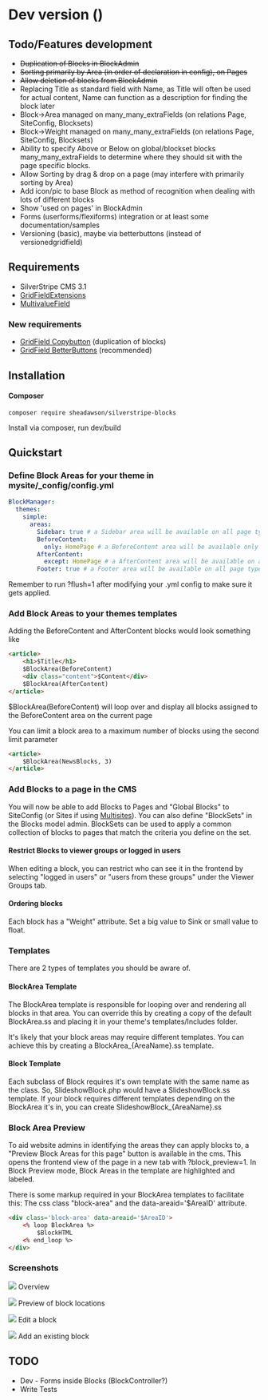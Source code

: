 # Dev version ()

## Todo/Features development

* ~~Duplication of Blocks in BlockAdmin~~
* ~~Sorting primarily by Area (in order of declaration in config), on Pages~~
* ~~Allow deletion of blocks from BlockAdmin~~
* Replacing Title as standard field with Name, as Title will often be used for actual content, Name can function as a description for finding the block later
* Block->Area managed on many_many_extraFields (on relations Page, SiteConfig, Blocksets)
* Block->Weight managed on many_many_extraFields (on relations Page, SiteConfig, Blocksets)
* Ability to specify Above or Below on global/blockset blocks many_many_extraFields to determine where they should sit with the page specific blocks.
* Allow Sorting by drag & drop on a page (may interfere with primarily sorting by Area)
* Add icon/pic to base Block as method of recognition when dealing with lots of different blocks
* Show 'used on pages' in BlockAdmin
* Forms (userforms/flexiforms) integration or at least some documentation/samples
* Versioning (basic), maybe via betterbuttons (instead of versionedgridfield)

## Requirements

* SilverStripe CMS 3.1
* [GridFieldExtensions](https://github.com/ajshort/silverstripe-gridfieldextensions)
* [MultivalueField](https://github.com/nyeholt/silverstripe-multivaluefield)

### New requirements
* [GridField Copybutton](https://github.com/unisolutions/silverstripe-copybutton) (duplication of blocks)
* [GridField BetterButtons](https://github.com/unclecheese/silverstripe-gridfield-betterbuttons) (recommended)


## Installation

#### Composer

	composer require sheadawson/silverstripe-blocks
	
Install via composer, run dev/build

## Quickstart

### Define Block Areas for your theme in mysite/_config/config.yml

``` yml
BlockManager:
  themes:
    simple:
      areas:
        Sidebar: true # a Sidebar area will be available on all page types in simple theme
        BeforeContent:
          only: HomePage # a BeforeContent area will be available only on HomePage page types in simple theme
        AfterContent:
          except: HomePage # a AfterContent area will be available on all page types except HomePage in simple theme
        Footer: true # a Footer area will be available on all page types in simple theme
```

Remember to run ?flush=1 after modifying your .yml config to make sure it gets applied.

### Add Block Areas to your themes templates

Adding the BeforeContent and AfterContent blocks would look something like

```html
<article>
	<h1>$Title</h1>
	$BlockArea(BeforeContent)
	<div class="content">$Content</div>
	$BlockArea(AfterContent)
</article>
```

$BlockArea(BeforeContent) will loop over and display all blocks assigned to the BeforeContent area on the current page

You can limit a block area to a maximum number of blocks using the second limit parameter

```html
<article>
	$BlockArea(NewsBlocks, 3)
</article>
```

### Add Blocks to a page in the CMS

You will now be able to add Blocks to Pages and "Global Blocks" to SiteConfig (or Sites if using [Multisites](https://github.com/sheadawson/silverstripe-multisites)). You can also define "BlockSets" in the Blocks model admin. BlockSets can be used to apply a common collection of blocks to pages that match the criteria you define on the set.


#### Restrict Blocks to viewer groups or logged in users

When editing a block, you can restrict who can see it in the frontend by selecting "logged in users" or "users from these groups" under the Viewer Groups tab.

#### Ordering blocks

Each block has a "Weight" attribute. Set a big value to Sink or small value to float.

### Templates

There are 2 types of templates you should be aware of. 

#### BlockArea Template

The BlockArea template is responsible for looping over and rendering all blocks in that area. You can override this by creating a copy of the default BlockArea.ss and placing it in your theme's templates/Includes folder. 

It's likely that your block areas may require different templates. You can achieve this by creating a BlockArea_{AreaName}.ss template. 

#### Block Template

Each subclass of Block requires it's own template with the same name as the class. So, SlideshowBlock.php would have a SlideshowBlock.ss template. If your block requires different templates depending on the BlockArea it's in, you can create SlideshowBlock_{AreaName}.ss

### Block Area Preview

To aid website admins in identifying the areas they can apply blocks to, a "Preview Block Areas for this page" button is available in the cms. This opens the frontend view of the page in a new tab with ?block_preview=1. In Block Preview mode, Block Areas in the template are highlighted and labeled. 

There is some markup required in your BlockArea templates to facilitate this: The css class "block-area" and the data-areaid='$AreaID' attribute.

```html
<div class='block-area' data-areaid='$AreaID'>
	<% loop BlockArea %>
		$BlockHTML
	<% end_loop %>
</div>
```

### Screenshots

![](docs/images/overview.png)
Overview

![](docs/images/preview.png)
Preview of block locations

![](docs/images/edit.png)
Edit a block

![](docs/images/existing.png)
Add an existing block

## TODO

* Dev - Forms inside Blocks (BlockController?)
* Write Tests
